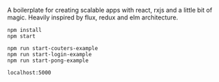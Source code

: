 A boilerplate for creating scalable apps with react, rxjs and a little bit of magic. Heavily inspired by flux, redux and elm architecture.

```
npm install
npm start
```

```
npm run start-couters-example
npm run start-login-example
npm run start-pong-example
```

```
localhost:5000
```
